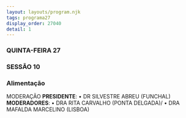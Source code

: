 ```yaml
---
layout: layouts/program.njk
tags: programa27
display_order: 27040
detail: 1
---
```

### QUINTA-FEIRA 27  
### SESSÃO 10
### Alimentação

MODERAÇÃO
**PRESIDENTE**: • DR SILVESTRE ABREU (FUNCHAL)
**MODERADORES**: • DRA RITA CARVALHO (PONTA DELGADA)/
• DRA MAFALDA MARCELINO (LISBOA)